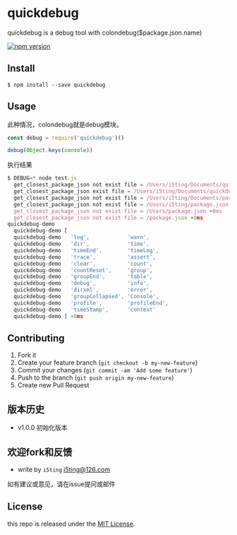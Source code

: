 # quickdebug


quickdebug is a debug tool with colondebug($package.json.name)

[![npm version](https://badge.fury.io/js/quickdebug.svg)](http://badge.fury.io/js/quickdebug)

## Install

    $ npm install --save quickdebug

## Usage 

此种情况，colondebug就是debug模块。

```js
const debug = require('quickdebug')()

debug(Object.keys(console))

```

执行结果

```js
$ DEBUG=* node test.js
  get_closest_package_json not exist file = /Users/i5ting/Documents/quickdebug-demo/package.json/get_closest_package_json/node_modules +0ms
  get_closest_package_json exist file = /Users/i5ting/Documents/quickdebug-demo/package.json +1ms
  get_closest_package_json not exist file = /Users/i5ting/Documents/package.json +1ms
  get_closest_package_json not exist file = /Users/i5ting/package.json +0ms
  get_closest_package_json not exist file = /Users/package.json +0ms
  get_closest_package_json not exist file = /package.json +0ms
quickdebug-demo
  quickdebug-demo [
  quickdebug-demo   'log',            'warn',
  quickdebug-demo   'dir',            'time',
  quickdebug-demo   'timeEnd',        'timeLog',
  quickdebug-demo   'trace',          'assert',
  quickdebug-demo   'clear',          'count',
  quickdebug-demo   'countReset',     'group',
  quickdebug-demo   'groupEnd',       'table',
  quickdebug-demo   'debug',          'info',
  quickdebug-demo   'dirxml',         'error',
  quickdebug-demo   'groupCollapsed', 'Console',
  quickdebug-demo   'profile',        'profileEnd',
  quickdebug-demo   'timeStamp',      'context'
  quickdebug-demo ] +0ms
```

## Contributing

1. Fork it
2. Create your feature branch (`git checkout -b my-new-feature`)
3. Commit your changes (`git commit -am 'Add some feature'`)
4. Push to the branch (`git push origin my-new-feature`)
5. Create new Pull Request

## 版本历史

- v1.0.0 初始化版本

## 欢迎fork和反馈

- write by `i5ting` i5ting@126.com

如有建议或意见，请在issue提问或邮件

## License

this repo is released under the [MIT
License](http://www.opensource.org/licenses/MIT).

